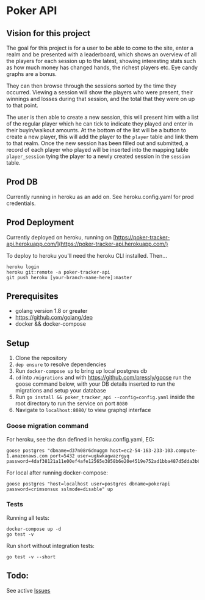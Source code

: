 # Poker API

## Vision for this project

The goal for this project is for a user to be able to come to the site, enter a realm and be presented with a leaderboard, which shows an overview of all the players for each session up to the latest, showing interesting stats such as how much money has changed hands, the richest players etc. Eye candy graphs are a bonus. 

They can then browse through the sessions sorted by the time they occurred. Viewing a session will show the players who were present, their winnings and losses during that session, and the total that they were on up to that point.

The user is then able to create a new session, this will present him with a list of the regular player which he can tick to indicate they played and enter in their buyin/walkout amounts. At the bottom of the list will be a button to create a new player, this will add the player to the `player` table and link them to that realm. Once the new session has been filled out and submitted, a record of each player who played will be inserted into the mapping table `player_session` tying the player to a newly created session in the `session` table.

## Prod DB

Currently running in heroku as an add on. See heroku.config.yaml for prod credentials.

## Prod Deployment

Currently deployed on heroku, running on [https://poker-tracker-api.herokuapp.com/](https://poker-tracker-api.herokuapp.com/)

To deploy to heroku you'll need the heroku CLI installed. Then...

```
heroku login
heroku git:remote -a poker-tracker-api
git push heroku [your-branch-name-here]:master
```

## Prerequisites

- golang version 1.8 or greater
- https://github.com/golang/dep
- docker && docker-compose

## Setup

1. Clone the repository
2. `dep ensure` to resolve dependencies
3. Run `docker-compose up` to bring up local postgres db
4. `cd` into `/migrations` and with https://github.com/pressly/goose run the goose command below, with your DB details inserted to run the migrations and setup your database
5. Run `go install && poker_tracker_api --config=config.yaml` inside the root directory to run the service on port `8080`
6. Navigate to `localhost:8080/` to view graphql interface

### Goose migration command
For heroku, see the dsn defined in heroku.config.yaml, EG:
```
goose postgres "dbname=d37n08r6dnuggm host=ec2-54-163-233-103.compute-1.amazonaws.com port=5432 user=ugkwkagwazrgyq password=4daf38121a11e00ef4afe12565e3858b6e20e4519e752ad1bba487d5dda3b681"
```

For local after running docker-compose:
```
goose postgres "host=localhost user=postgres dbname=pokerapi password=crimsonsux sslmode=disable" up
```

### Tests

Running all tests:
```
docker-compose up -d
go test -v
```

Run short without integration tests:
```
go test -v --short
```


## Todo:
See active [Issues](https://github.com/tomarrell/poker_tracker_api/issues) 

